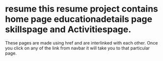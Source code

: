 # resume this resume project contains home page educationadetails page skillspage and Activitiespage.
These pages are made using href and are interlinked with each other. Once you click on any of the link from navbar it will take you to that particular page.

